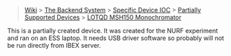 > [Wiki](Home) > [The Backend System](The-Backend-System) > [Specific Device IOC](Specific-Device-IOC) > [Partially Supported Devices](Partially-Supported-Devices) > [LOTQD MSH150 Monochromator](LOTQD-MSH150-Monochromator)


This is a partially created device. It was created for the NURF experiment and ran on an ESS laptop. It needs USB driver software so probably will not be run directly from IBEX server.
